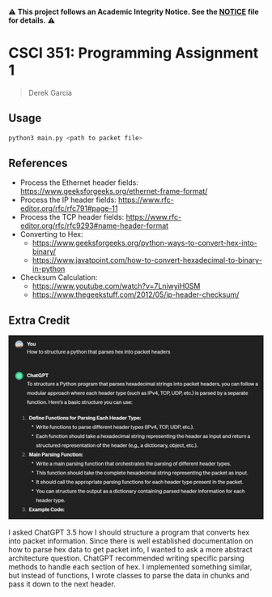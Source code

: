 ⚠️ **This project follows an Academic Integrity Notice. See the [NOTICE](NOTICE) file for details.** ⚠️ 

# CSCI 351: Programming Assignment 1

> Derek Garcia

## Usage

```bash
python3 main.py <path to packet file>
```

## References

- Process the Ethernet header fields: https://www.geeksforgeeks.org/ethernet-frame-format/
- Process the IP header fields: https://www.rfc-editor.org/rfc/rfc791#page-11
- Process the TCP header fields: https://www.rfc-editor.org/rfc/rfc9293#name-header-format
- Converting to Hex:
    - https://www.geeksforgeeks.org/python-ways-to-convert-hex-into-binary/
    - https://www.javatpoint.com/how-to-convert-hexadecimal-to-binary-in-python
- Checksum Calculation:
    - https://www.youtube.com/watch?v=7LniwyiH0SM
    - https://www.thegeekstuff.com/2012/05/ip-header-checksum/

## Extra Credit

<img src="gpt-question.png" alt="gpt-question">

I asked ChatGPT 3.5 how I should structure a program that converts hex into packet information. Since there is well
established documentation on how to parse hex data to get packet info, I wanted to ask a more abstract architecture
question. ChatGPT recommended writing specific parsing methods to handle each section of hex. I implemented something
similar, but instead of functions, I wrote classes to parse the data in chunks and pass it down to the next header.
